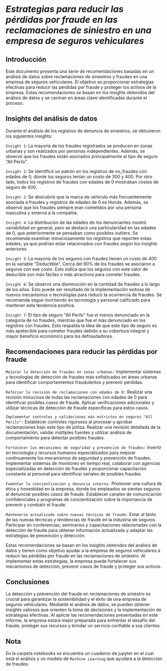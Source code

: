 # _Estrategias para reducir las pérdidas por fraude en las reclamaciones de siniestro en una empresa de seguros vehiculares_

## Introducción
Este documento presenta una serie de recomendaciones basadas en un análisis de datos sobre reclamaciones de siniestros y fraudes en una empresa de seguros vehiculares. El objetivo es proporcionar estrategias efectivas para reducir las pérdidas por fraude y proteger los activos de la empresa. Estas recomendaciones se basan en los insights obtenidos del análisis de datos y se centran en áreas clave identificadas durante el proceso.

## Insights del análisis de datos
Durante el análisis de los registros de denuncia de siniestros, se obtuvieron los siguientes insights:

`Insight 1`: La mayoría de los fraudes registrados se producen en zonas urbanas y son realizados por personas independientes. Además, se observó que los fraudes están asociados principalmente al tipo de seguro "All Perils".

`Insight 2`: Se identificó un patrón en los registros de no_fraudes con edades de 0, donde los seguros tenían un costo de 300 y 400. Por otro lado, todos los registros de fraudes con edades de 0 mostraban costos de seguro de 400.

`Insight 3`: Se descubrió que la marca de vehículo más frecuentemente asociada a fraudes y registros de edades de 0 es Honda. Además, se observó que los fraudes siempre eran cometidos por una persona masculina y externa a la compañía.

`Insight 4`: La distribución de las edades de los denunciantes mostró variabilidad en general, pero se destacó una particularidad en las edades de 0, que anteriormente se pensaban como posibles outliers. Se recomienda examinar minuciosamente los registros que reporten estas edades, ya que podrían estar relacionados con fraudes según los insights anteriores.

`Insight 5`: La mayoría de los seguros con fraudes tienen un costo de 400 en la variable "Deductible". Cerca del 90% de los fraudes se asociaron a seguros con ese costo. Esto indica que los seguros con este valor de deducible son más fáciles o más atractivos para cometer fraudes.

`Insight 6`: Se observó una disminución en la cantidad de fraudes a lo largo de los años. Esto puede ser resultado de la implementación exitosa de nuevos mecanismos o tecnologías para reducir la ocurrencia de fraudes. Se recomienda seguir invirtiendo en tecnología y personal calificado para mantener esta tendencia positiva.

`Insight 7`: El tipo de seguro "All Perils" fue el menos denunciado en la categoría de no fraudes, mientras que fue el más denunciado en los registros con fraudes. Esto respalda la idea de que este tipo de seguro es más apetecible para cometer fraudes debido a su cobertura integral y mayor beneficio económico para los defraudadores.

## Recomendaciones para reducir las pérdidas por fraude
`Mejorar la detección de fraudes en zonas urbanas:` Implementar sistemas y tecnologías de detección de fraudes más sofisticados en áreas urbanas para identificar comportamientos fraudulentos y prevenir pérdidas.

`Reforzar la revisión de reclamaciones con edades de 0:` Realizar una revisión minuciosa de todas las reclamaciones con edades de 0 para identificar posibles casos de fraude. Aplicar verificaciones adicionales y utilizar técnicas de detección de fraude específicas para estos casos.

`Implementar controles y validaciones más estrictos en seguros "All Perils":` Establecer controles rigurosos al procesar y aprobar reclamaciones bajo este tipo de póliza. Realizar una revisión detallada de la documentación, validar múltiples fuentes y utilizar análisis de comportamiento para detectar posibles fraudes.

`Fortalecer los mecanismos de seguridad y prevención de fraudes:` Invertir en tecnología y recursos humanos especializados para mejorar continuamente los mecanismos de seguridad y prevención de fraudes. Implementar sistemas de monitoreo en tiempo real, colaborar con agencias especializadas en detección de fraudes y proporcionar capacitación constante al personal para identificar señales de posibles fraudes.

`Fomentar la concientización y denuncia interna:` Promover una cultura de ética y honestidad en la empresa, donde los empleados se sientan seguros al denunciar posibles casos de fraude. Establecer canales de comunicación confidenciales y programas de concientización sobre la importancia de prevenir y combatir el fraude.

`Mantenerse actualizado sobre nuevas técnicas de fraude:` Estar al tanto de las nuevas técnicas y tendencias de fraude en la industria de seguros. Participar en conferencias, seminarios y capacitaciones relacionadas con la detección de fraude para obtener información actualizada y adaptar las estrategias de prevención y detección.

Estas recomendaciones se basan en los insights obtenidos del análisis de datos y tienen como objetivo ayudar a la empresa de seguros vehiculares a reducir las pérdidas por fraude en las reclamaciones de siniestro. Al implementar estas estrategias, la empresa puede fortalecer sus mecanismos de detección, prevenir casos de fraude y proteger sus activos.

## Conclusiones
La detección y prevención del fraude en reclamaciones de siniestro es crucial para garantizar la sostenibilidad y el éxito de una empresa de seguros vehiculares. Mediante el análisis de datos, se pueden obtener insights valiosos que orienten la toma de decisiones y la implementación de estrategias efectivas. Al aplicar las recomendaciones presentadas en este informe, la empresa estará mejor preparada para enfrentar el desafío del fraude, proteger sus recursos y brindar un servicio confiable a sus clientes.

## Nota
En la carpeta notebooks se encuentra un cuaderno de jupyter en el cual está el análisis y un modelo de `Machine Learning` que ayudara a la detección de fraudes.
